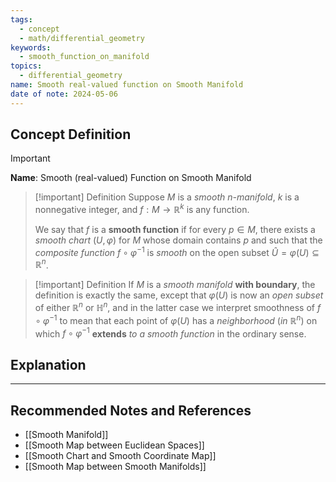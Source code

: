 ```yaml
---
tags:
  - concept
  - math/differential_geometry
keywords:
  - smooth_function_on_manifold
topics:
  - differential_geometry
name: Smooth real-valued function on Smooth Manifold
date of note: 2024-05-06
---
```


## Concept Definition

>[!important]
>**Name**: Smooth (real-valued) Function on Smooth Manifold

>[!important] Definition
>Suppose $M$ is a *smooth $n$-manifold*, $k$ is a nonnegative integer, and $f: M \rightarrow \mathbb{R}^k$ is any function. 
>
>We say that $f$ is a **smooth function** if for every $p \in M$, there exists a *smooth chart* $(U, \varphi)$ for $M$ whose domain contains $p$ and such that the *composite function* $f \circ \varphi^{-1}$ is *smooth* on the open subset $\widehat{U} = \varphi(U) \subseteq \mathbb{R}^n$.



>[!important] Definition
>If $M$ is a *smooth manifold* **with boundary**, the definition is exactly the same, except that $\varphi(U)$ is now an *open subset* of either $\mathbb{R}^n$ or $\mathbb{H}^n$, and in the latter case we interpret smoothness of $f \circ \varphi^{-1}$ to mean that each point of $\varphi(U)$ has a *neighborhood* (*in $\mathbb{R}^n$*) on which $f \circ \varphi^{-1}$ **extends** *to a smooth function* in the ordinary sense.




## Explanation





-----------
##  Recommended Notes and References

- [[Smooth Manifold]]
- [[Smooth Map between Euclidean Spaces]]
- [[Smooth Chart and Smooth Coordinate Map]]
- [[Smooth Map between Smooth Manifolds]]